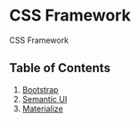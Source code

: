 # **CSS Framework**
CSS Framework


## Table of Contents

1. [Bootstrap](https://github.com/M4steM4/Web-study/tree/master/CSS/Framework/Bootstrap)
1. [Semantic UI](https://github.com/M4steM4/Web-study/tree/master/CSS/Framework/Semantic%20UI)
1. [Materialize](https://github.com/M4steM4/Web-study/tree/master/CSS/Framework/Materialize)
